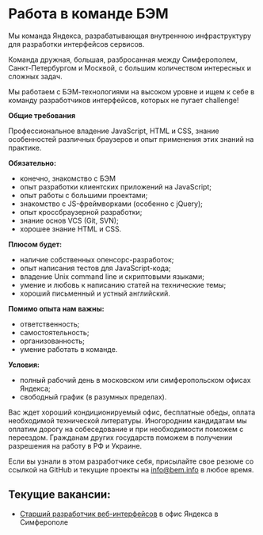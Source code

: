Работа в команде БЭМ
====================

Мы команда Яндекса, разрабатывающая внутреннюю инфраструктуру для разработки интерфейсов сервисов.

Команда дружная, большая, разбросанная между Симферополем, Санкт-Петербургом и Москвой, с большим количеством интересных и сложных задач.

Мы работаем с БЭМ-технологиями на высоком уровне и ищем к себе в команду разработчиков интерфейсов, которых не пугает challenge!

**Общие требования**

Профессиональное владение JavaScript, HTML и CSS, знание особенностей различных браузеров и опыт применения этих знаний на практике.

**Обязательно:**
  * конечно, знакомство с БЭМ
  * опыт разработки клиентских приложений на JavaScript;
  * опыт работы с большими проектами;
  * знакомство с JS-фреймворками (особенно с jQuery);
  * опыт кроссбраузерной разработки;
  * знание основ VCS (Git, SVN);
  * хорошее знание HTML и CSS.

**Плюсом будет:**
  * наличие собственных опенсорс-разработок;
  * опыт написания тестов для JavaScript-кода;
  * владение Unix command line и скриптовыми языками;
  * умение и любовь к написанию статей на технические темы;
  * хороший письменный и устный английский.

**Помимо опыта нам важны:**
  * ответственность;
  * самостоятельность;
  * организованность;
  * умение работать в команде.

**Условия:**
  * полный рабочий день в московском или симферопольском офисах Яндекса;
  * свободный график (в разумных пределах).

Вас ждет хороший кондиционируемый офис, бесплатные обеды, оплата необходимой технической литературы. Иногородним кандидатам мы оплатим дорогу на собеседование и при необходимости поможем с переездом. Гражданам других государств поможем в получении разрешения на работу в РФ и Украине.

Если вы узнали в этом разработчике себя, присылайте свое резюме со ссылкой на GitHub и текущие проекты на info@bem.info в любое время.

Текущие вакансии:
-----------------
  * [Старший разработчик веб-интерфейсов](http://company.yandex.ru/job/vacancies/dev_int_simf.xml) в офис Яндекса в Симферополе


